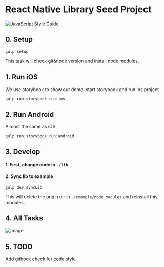 # React Native Library Seed Project

[![JavaScript Style Guide](https://cdn.rawgit.com/feross/standard/master/badge.svg)](https://github.com/feross/standard)

## 0. Setup  

``` shell
gulp setup
```
This task will check git&node version and install node modules.

## 1. Run iOS  
We use storybook to show our demo, start storybook and run ios project 

``` shell 
gulp run:storybook run:ios
```

## 2. Run Android  
Almost the same as iOS
``` shell 
gulp run:storybook run:android
```


## 3. Develop

#### 1. First, change code in `./lib`
#### 2. Sync lib to example
``` shell 
gulp dev:syncLib
```
This will delete the origin dir in `./example/node_modules` and reinstall this modules.

## 4. All Tasks
![image](https://user-images.githubusercontent.com/1309744/29419473-c9a6d0a6-83a1-11e7-93cf-0a1b95a0a3ed.png)


## 5. TODO 
Add githook check for code style
